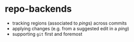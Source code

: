 repo-backends
=============

- tracking regions (associated to *ping*s) across commits
- applying changes (e.g. from a suggested edit in a *ping*)
- supporting `git` first and foremost
